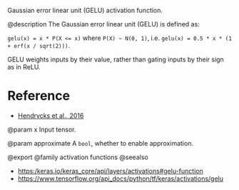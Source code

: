 Gaussian error linear unit (GELU) activation function.

@description
The Gaussian error linear unit (GELU) is defined as:

`gelu(x) = x * P(X <= x)` where `P(X) ~ N(0, 1)`,
i.e. `gelu(x) = 0.5 * x * (1 + erf(x / sqrt(2)))`.

GELU weights inputs by their value, rather than gating
inputs by their sign as in ReLU.

# Reference
- [Hendrycks et al., 2016](https://arxiv.org/abs/1606.08415)

@param x
Input tensor.

@param approximate
A `bool`, whether to enable approximation.

@export
@family activation functions
@seealso
+ <https:/keras.io/keras_core/api/layers/activations#gelu-function>
+ <https://www.tensorflow.org/api_docs/python/tf/keras/activations/gelu>
